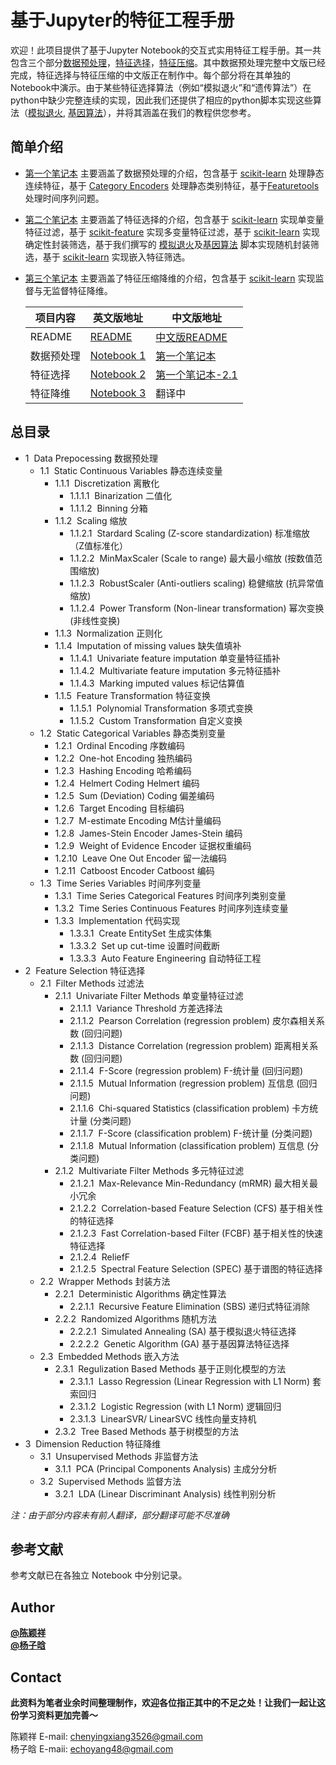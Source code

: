 基于Jupyter的特征工程手册
============
欢迎！此项目提供了基于Jupyter Notebook的交互式实用特征工程手册。其一共包含三个部分[数据预处理](./中文版/1.%20数据预处理.ipynb)，[特征选择](2.%20Feature%20Selection.ipynb)，[特征压缩](3.%20Dimension%20Reduction.ipynb)。其中数据预处理完整中文版已经完成，特征选择与特征压缩的中文版正在制作中。每个部分将在其单独的Notebook中演示。由于某些特征选择算法（例如“模拟退火”和“遗传算法”）在python中缺少完整连续的实现，因此我们还提供了相应的python脚本实现这些算法（[模拟退火](SA.py), [基因算法](GA.py)），并将其涵盖在我们的教程供您参考。  

简单介绍
------------
- [第一个笔记本](./中文版/1.%20数据预处理.ipynb) 主要涵盖了数据预处理的介绍，包含基于 [scikit-learn](https://scikit-learn.org/stable/) 处理静态连续特征，基于 [Category Encoders](https://contrib.scikit-learn.org/categorical-encoding/) 处理静态类别特征，基于[Featuretools](https://www.featuretools.com/) 处理时间序列问题。  

- [第二个笔记本](./中文版/2.%20特征选择.ipynb) 主要涵盖了特征选择的介绍，包含基于 [scikit-learn](https://scikit-learn.org/stable/) 实现单变量特征过滤，基于 [scikit-feature](http://featureselection.asu.edu/) 实现多变量特征过滤，基于 [scikit-learn](https://scikit-learn.org/stable/) 实现确定性封装筛选，基于我们撰写的 [模拟退火](SA.py)及[基因算法](GA.py) 脚本实现随机封装筛选，基于 [scikit-learn](https://scikit-learn.org/stable/) 实现嵌入特征筛选。  

- [第三个笔记本](3.%20Dimension%20Reduction.ipynb) 主要涵盖了特征压缩降维的介绍，包含基于 [scikit-learn](https://scikit-learn.org/stable/) 实现监督与无监督特征降维。  

    |项目内容|英文版地址 | 中文版地址 |
    |------  |------ | ------ |
    |README | [README](./README.md) | [中文版README](./中文版.md) |
    |数据预处理| [Notebook 1](./1.%20Data%20Preprocessing.ipynb) | [第一个笔记本](./中文版/1.%20数据预处理.ipynb) |
    |特征选择 | [Notebook 2](2.%20Feature%20Selection.ipynb) | [第一个笔记本-2.1 ](./中文版/2.%20特征选择.ipynb) |
    |特征降维 | [Notebook 3](3.%20Dimension%20Reduction.ipynb) | 翻译中 |


总目录
------------
<div class="toc"><ul class="toc-item"><li><span><span class="toc-item-num">1&nbsp;&nbsp;</span>Data Prepocessing 数据预处理</a></span><ul class="toc-item"><li><span><span class="toc-item-num">1.1&nbsp;&nbsp;</span>Static Continuous Variables 静态连续变量</a></span><ul class="toc-item"><li><span><span class="toc-item-num">1.1.1&nbsp;&nbsp;</span>Discretization 离散化</a></span><ul class="toc-item"><li><span><span class="toc-item-num">1.1.1.1&nbsp;&nbsp;</span>Binarization 二值化</a></span></li><li><span><span class="toc-item-num">1.1.1.2&nbsp;&nbsp;</span>Binning 分箱</a></span></li></ul></li><li><span><span class="toc-item-num">1.1.2&nbsp;&nbsp;</span>Scaling 缩放</a></span><ul class="toc-item"><li><span><span class="toc-item-num">1.1.2.1&nbsp;&nbsp;</span>Stardard Scaling (Z-score standardization) 标准缩放 （Z值标准化）</a></span></li><li><span><span class="toc-item-num">1.1.2.2&nbsp;&nbsp;</span>MinMaxScaler (Scale to range) 最大最小缩放 (按数值范围缩放)</a></span></li><li><span><span class="toc-item-num">1.1.2.3&nbsp;&nbsp;</span>RobustScaler (Anti-outliers scaling) 稳健缩放 (抗异常值缩放)</a></span></li><li><span><span class="toc-item-num">1.1.2.4&nbsp;&nbsp;</span>Power Transform (Non-linear transformation) 幂次变换 (非线性变换)</a></span></li></ul></li><li><span><span class="toc-item-num">1.1.3&nbsp;&nbsp;</span>Normalization 正则化</a></span></li><li><span><span class="toc-item-num">1.1.4&nbsp;&nbsp;</span>Imputation of missing values 缺失值填补</a></span><ul class="toc-item"><li><span><span class="toc-item-num">1.1.4.1&nbsp;&nbsp;</span>Univariate feature imputation 单变量特征插补</a></span></li><li><span><span class="toc-item-num">1.1.4.2&nbsp;&nbsp;</span>Multivariate feature imputation 多元特征插补</a></span></li><li><span><span class="toc-item-num">1.1.4.3&nbsp;&nbsp;</span>Marking imputed values 标记估算值</a></span></li></ul></li><li><span><span class="toc-item-num">1.1.5&nbsp;&nbsp;</span>Feature Transformation 特征变换</a></span><ul class="toc-item"><li><span><span class="toc-item-num">1.1.5.1&nbsp;&nbsp;</span>Polynomial Transformation 多项式变换</a></span></li><li><span><span class="toc-item-num">1.1.5.2&nbsp;&nbsp;</span>Custom Transformation 自定义变换</a></span></li></ul></li></ul></li><li><span><span class="toc-item-num">1.2&nbsp;&nbsp;</span>Static Categorical Variables 静态类别变量</a></span><ul class="toc-item"><li><span><span class="toc-item-num">1.2.1&nbsp;&nbsp;</span>Ordinal Encoding 序数编码</a></span></li><li><span><span class="toc-item-num">1.2.2&nbsp;&nbsp;</span>One-hot Encoding 独热编码</a></span></li><li><span><span class="toc-item-num">1.2.3&nbsp;&nbsp;</span>Hashing Encoding 哈希编码</a></span></li><li><span><span class="toc-item-num">1.2.4&nbsp;&nbsp;</span>Helmert Coding Helmert 编码</a></span></li><li><span><span class="toc-item-num">1.2.5&nbsp;&nbsp;</span>Sum (Deviation) Coding 偏差编码</a></span></li><li><span><span class="toc-item-num">1.2.6&nbsp;&nbsp;</span>Target Encoding 目标编码</a></span></li><li><span><span class="toc-item-num">1.2.7&nbsp;&nbsp;</span>M-estimate Encoding M估计量编码</a></span></li><li><span><span class="toc-item-num">1.2.8&nbsp;&nbsp;</span>James-Stein Encoder James-Stein 编码</a></span></li><li><span><span class="toc-item-num">1.2.9&nbsp;&nbsp;</span>Weight of Evidence Encoder 证据权重编码</a></span></li><li><span><span class="toc-item-num">1.2.10&nbsp;&nbsp;</span>Leave One Out Encoder 留一法编码</a></span></li><li><span><span class="toc-item-num">1.2.11&nbsp;&nbsp;</span>Catboost Encoder Catboost 编码</a></span></li></ul></li><li><span><span class="toc-item-num">1.3&nbsp;&nbsp;</span>Time Series Variables 时间序列变量</a></span><ul class="toc-item"><li><span><span class="toc-item-num">1.3.1&nbsp;&nbsp;</span>Time Series Categorical Features 时间序列类别变量</a></span></li><li><span><span class="toc-item-num">1.3.2&nbsp;&nbsp;</span>Time Series Continuous Features 时间序列连续变量</a></span></li><li><span><span class="toc-item-num">1.3.3&nbsp;&nbsp;</span>Implementation 代码实现</a></span><ul class="toc-item"><li><span><span class="toc-item-num">1.3.3.1&nbsp;&nbsp;</span>Create EntitySet 生成实体集</a></span></li><li><span><span class="toc-item-num">1.3.3.2&nbsp;&nbsp;</span>Set up cut-time 设置时间截断</a></span></li><li><span><span class="toc-item-num">1.3.3.3&nbsp;&nbsp;</span>Auto Feature Engineering 自动特征工程</a></span></li></ul></li></ul></li></ul></li><li><span><span class="toc-item-num">2&nbsp;&nbsp;</span>Feature Selection 特征选择</a></span><ul class="toc-item"><li><span><span class="toc-item-num">2.1&nbsp;&nbsp;</span>Filter Methods 过滤法</a></span><ul class="toc-item"><li><span><span class="toc-item-num">2.1.1&nbsp;&nbsp;</span>Univariate Filter Methods 单变量特征过滤</a></span><ul class="toc-item"><li><span><span class="toc-item-num">2.1.1.1&nbsp;&nbsp;</span>Variance Threshold 方差选择法</a></span></li><li><span><span class="toc-item-num">2.1.1.2&nbsp;&nbsp;</span>Pearson Correlation (regression problem) 皮尔森相关系数 (回归问题)</a></span></li><li><span><span class="toc-item-num">2.1.1.3&nbsp;&nbsp;</span>Distance Correlation (regression problem) 距离相关系数 (回归问题)</a></span></li><li><span><span class="toc-item-num">2.1.1.4&nbsp;&nbsp;</span>F-Score (regression problem) F-统计量 (回归问题)</a></span></li><li><span><span class="toc-item-num">2.1.1.5&nbsp;&nbsp;</span>Mutual Information (regression problem) 互信息 (回归问题)</a></span></li><li><span><span class="toc-item-num">2.1.1.6&nbsp;&nbsp;</span>Chi-squared Statistics (classification problem) 卡方统计量 (分类问题)</a></span></li><li><span><span class="toc-item-num">2.1.1.7&nbsp;&nbsp;</span>F-Score (classification problem) F-统计量 (分类问题)</a></span></li><li><span><span class="toc-item-num">2.1.1.8&nbsp;&nbsp;</span>Mutual Information (classification problem) 互信息 (分类问题)</a></span></li></ul></li><li><span><span class="toc-item-num">2.1.2&nbsp;&nbsp;</span>Multivariate Filter Methods 多元特征过滤</a></span><ul class="toc-item"><li><span><span class="toc-item-num">2.1.2.1&nbsp;&nbsp;</span>Max-Relevance Min-Redundancy (mRMR) 最大相关最小冗余</a></span></li><li><span><span class="toc-item-num">2.1.2.2&nbsp;&nbsp;</span>Correlation-based Feature Selection (CFS) 基于相关性的特征选择</a></span></li><li><span><span class="toc-item-num">2.1.2.3&nbsp;&nbsp;</span>Fast Correlation-based Filter (FCBF) 基于相关性的快速特征选择</a></span></li><li><span><span class="toc-item-num">2.1.2.4&nbsp;&nbsp;</span>ReliefF</a></span></li><li><span><span class="toc-item-num">2.1.2.5&nbsp;&nbsp;</span>Spectral Feature Selection (SPEC) 基于谱图的特征选择</a></span></li></ul></li></ul></li><li><span><span class="toc-item-num">2.2&nbsp;&nbsp;</span>Wrapper Methods 封装方法</a></span><ul class="toc-item"><li><span><span class="toc-item-num">2.2.1&nbsp;&nbsp;</span>Deterministic Algorithms 确定性算法</a></span><ul class="toc-item"><li><span><span class="toc-item-num">2.2.1.1&nbsp;&nbsp;</span>Recursive Feature Elimination (SBS) 递归式特征消除</a></span></li></ul></li><li><span><span class="toc-item-num">2.2.2&nbsp;&nbsp;</span>Randomized Algorithms 随机方法</a></span><ul class="toc-item"><li><span><span class="toc-item-num">2.2.2.1&nbsp;&nbsp;</span>Simulated Annealing (SA) 基于模拟退火特征选择</a></span></li><li><span><span class="toc-item-num">2.2.2.2&nbsp;&nbsp;</span>Genetic Algorithm (GA) 基于基因算法特征选择</a></span></li></ul></li></ul></li><li><span><span class="toc-item-num">2.3&nbsp;&nbsp;</span>Embedded Methods 嵌入方法</a></span><ul class="toc-item"><li><span><span class="toc-item-num">2.3.1&nbsp;&nbsp;</span>Regulization Based Methods 基于正则化模型的方法</a></span><ul class="toc-item"><li><span><span class="toc-item-num">2.3.1.1&nbsp;&nbsp;</span>Lasso Regression (Linear Regression with L1 Norm) 套索回归</a></span></li><li><span><span class="toc-item-num">2.3.1.2&nbsp;&nbsp;</span>Logistic Regression (with L1 Norm) 逻辑回归</a></span></li><li><span><span class="toc-item-num">2.3.1.3&nbsp;&nbsp;</span>LinearSVR/ LinearSVC 线性向量支持机</a></span></li></ul></li><li><span><span class="toc-item-num">2.3.2&nbsp;&nbsp;</span>Tree Based Methods 基于树模型的方法</a></span></li></ul></li></ul></li><li><span><span class="toc-item-num">3&nbsp;&nbsp;</span>Dimension Reduction 特征降维</a></span><ul class="toc-item"><li><span><span class="toc-item-num">3.1&nbsp;&nbsp;</span>Unsupervised Methods 非监督方法</a></span><ul class="toc-item"><li><span><span class="toc-item-num">3.1.1&nbsp;&nbsp;</span>PCA (Principal Components Analysis) 主成分分析</a></span></li></ul></li><li><span><span class="toc-item-num">3.2&nbsp;&nbsp;</span>Supervised Methods 监督方法</a></span><ul class="toc-item"><li><span><span class="toc-item-num">3.2.1&nbsp;&nbsp;</span>LDA (Linear Discriminant Analysis) 线性判别分析</a></span></li></ul></li></ul></li></ul></div>

*注：由于部分内容未有前人翻译，部分翻译可能不尽准确* 

参考文献
------------
参考文献已在各独立 Notebook 中分别记录。

Author
------------
[**@陈颖祥**](https://github.com/YC-Coder-Chen)  
[**@杨子晗**](https://github.com/echoyang48)

Contact
------------
**此资料为笔者业余时间整理制作，欢迎各位指正其中的不足之处！让我们一起让这份学习资料更加完善～**  

陈颖祥 E-mail: chenyingxiang3526@gmail.com  
杨子晗 E-maii: echoyang48@gmail.com
